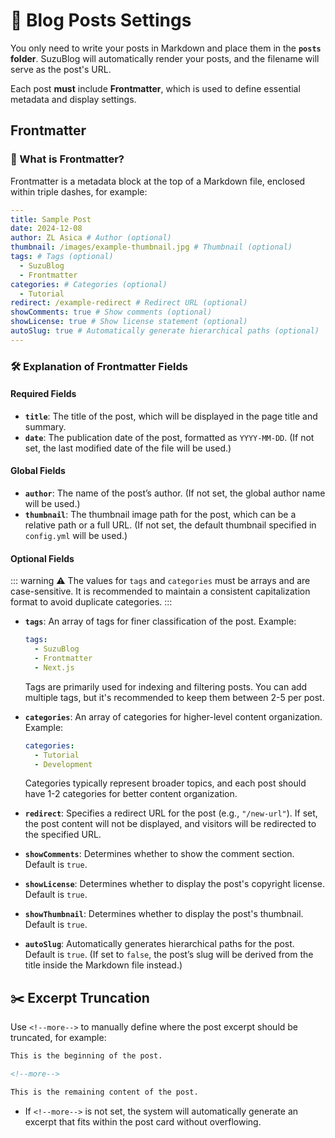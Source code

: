 # 📝 Blog Posts Settings

You only need to write your posts in Markdown and place them in the **`posts` folder**. SuzuBlog will automatically render your posts, and the filename will serve as the post's URL.

Each post **must** include **Frontmatter**, which is used to define essential metadata and display settings.

## Frontmatter

### 🔖 What is Frontmatter?

Frontmatter is a metadata block at the top of a Markdown file, enclosed within triple dashes, for example:

```yaml
---
title: Sample Post
date: 2024-12-08
author: ZL Asica # Author (optional)
thumbnail: /images/example-thumbnail.jpg # Thumbnail (optional)
tags: # Tags (optional)
  - SuzuBlog
  - Frontmatter
categories: # Categories (optional)
  - Tutorial
redirect: /example-redirect # Redirect URL (optional)
showComments: true # Show comments (optional)
showLicense: true # Show license statement (optional)
autoSlug: true # Automatically generate hierarchical paths (optional)
---
```

### 🛠️ Explanation of Frontmatter Fields

#### **Required Fields**

- **`title`**: The title of the post, which will be displayed in the page title and summary.
- **`date`**: The publication date of the post, formatted as `YYYY-MM-DD`. (If not set, the last modified date of the file will be used.)

#### **Global Fields**

- **`author`**: The name of the post’s author. (If not set, the global author name will be used.)
- **`thumbnail`**: The thumbnail image path for the post, which can be a relative path or a full URL. (If not set, the default thumbnail specified in `config.yml` will be used.)

#### **Optional Fields**

::: warning
⚠️ The values for `tags` and `categories` must be arrays and are case-sensitive. It is recommended to maintain a consistent capitalization format to avoid duplicate categories.
:::

- **`tags`**: An array of tags for finer classification of the post. Example:

  ```yaml
  tags:
    - SuzuBlog
    - Frontmatter
    - Next.js
  ```

  Tags are primarily used for indexing and filtering posts. You can add multiple tags, but it's recommended to keep them between 2-5 per post.

- **`categories`**: An array of categories for higher-level content organization. Example:

  ```yaml
  categories:
    - Tutorial
    - Development
  ```

  Categories typically represent broader topics, and each post should have 1-2 categories for better content organization.

- **`redirect`**: Specifies a redirect URL for the post (e.g., `"/new-url"`). If set, the post content will not be displayed, and visitors will be redirected to the specified URL.
- **`showComments`**: Determines whether to show the comment section. Default is `true`.
- **`showLicense`**: Determines whether to display the post's copyright license. Default is `true`.
- **`showThumbnail`**: Determines whether to display the post's thumbnail. Default is `true`.
- **`autoSlug`**: Automatically generates hierarchical paths for the post. Default is `true`. (If set to `false`, the post’s slug will be derived from the title inside the Markdown file instead.)

## ✂️ Excerpt Truncation

Use `<!--more-->` to manually define where the post excerpt should be truncated, for example:

```markdown
This is the beginning of the post.

<!--more-->

This is the remaining content of the post.
```

- If `<!--more-->` is not set, the system will automatically generate an excerpt that fits within the post card without overflowing.
